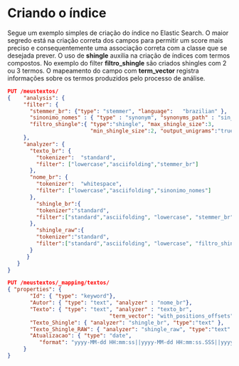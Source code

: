 # Criando o índice
Segue um exemplo simples de criação do índice no Elastic Search.
O maior segredo está na criação correta dos campos para permitir um score mais preciso e consequentemente uma associação correta com a classe que se desejada prever. O uso de <b>shingle</b> auxilia na criação de índices com termos compostos. No exemplo do filter <b>filtro_shingle</b> são criados shingles com 2 ou 3 termos. O mapeamento do campo com <b>term_vector</b> registra informações sobre os termos produzidos pelo processo de análise.

```json
PUT /meustextos/
{    "analysis": {
     "filter": {
       "stemmer_br": {"type": "stemmer", "language":   "brazilian" },
       "sinonimo_nomes" : { "type" : "synonym", "synonyms_path" : "sin_nomes.txt"},
       "filtro_shingle":{ "type":"shingle", "max_shingle_size":3,
                          "min_shingle_size":2, "output_unigrams":"true"}
     },
     "analyzer": {
       "texto_br": {
         "tokenizer":  "standard",
         "filter": ["lowercase","asciifolding","stemmer_br"]
       },
       "nome_br": {
         "tokenizer":  "whitespace",
         "filter": ["lowercase","asciifolding","sinonimo_nomes"]
       },
         "shingle_br":{
         "tokenizer":"standard",
         "filter":["standard","asciifolding", "lowercase", "stemmer_br","filtro_shingle"]
       },
         "shingle_raw":{
         "tokenizer":"standard",
         "filter":["standard","asciifolding", "lowercase", "filtro_shingle"]
       }
      }
   }
}

PUT /meustextos/_mapping/textos/
{ "properties": {
       "Id": { "type": "keyword"},
       "Autor": { "type": "text", "analyzer" : "nome_br"},
       "Texto": { "type": "text", "analyzer" : "texto_br",
                                "term_vector": "with_positions_offsets"  },
       "Texto_Shingle": { "analyzer": "shingle_br", "type":"text" },
       "Texto_Shingle_RAW": { "analyzer": "shingle_raw", "type":"text" },
       "Atualizacao": { "type": "date", 
          "format": "yyyy-MM-dd HH:mm:ss||yyyy-MM-dd HH:mm:ss.SSS||yyyy-MM-dd" }
     }
}



